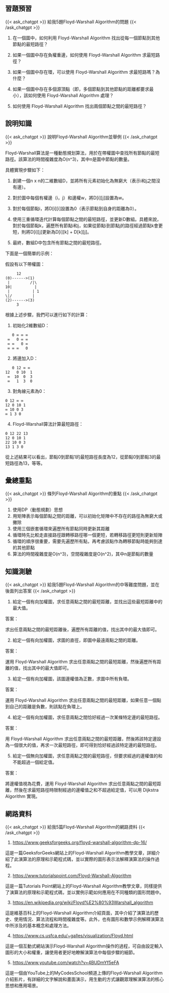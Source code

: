 ## 習題預習
{{< ask_chatgpt >}}
給我5題Floyd-Warshall Algorithm的問題
{{< /ask_chatgpt >}}



1. 在一個圖中，如何利用 Floyd-Warshall Algorithm 找出從每一個節點到其他節點的最短路徑？

2. 如果一個圖中存在負權重邊，如何使用 Floyd-Warshall Algorithm 求最短路徑？

3. 如果一個圖中存在環，可以使用 Floyd-Warshall Algorithm 求最短路嗎？為什麼？

4. 如果一個圖中存在多個源頂點（即，多個節點到其他節點的距離都要求最小），該如何使用 Floyd-Warshall Algorithm 處理？

5. 如何使用 Floyd-Warshall Algorithm 找出兩個節點之間的最短路徑？   

## 說明知識
{{< ask_chatgpt >}}
說明Floyd-Warshall Algorithm並舉例
{{< /ask_chatgpt >}}



Floyd-Warshall算法是一種動態規划算法，用於在帶權圖中查找所有節點的最短路徑。該算法的時間複雜度為O(n^3)，其中n是圖中節點的數量。

具體實現步驟如下：

1. 創建一個n x n的二維數組D，並將所有元素初始化為無窮大（表示i和j之間沒有邊）。

2. 對於圖中每個有權邊（i，j）和邊權w，將D[i][j]設置為w。

3. 對於每個節點i，將D[i][i]設置為0（表示節點到自身的距離為0）。

4. 使用三重循環迭代計算每個節點之間的最短路徑，並更新D數組。具體來說，對於每個節點k，遍歷所有節點i和j，如果從節點i到節點j的路徑經過節點k會更短，則將D[i][j]更新為D[i][k] + D[k][j]。

5. 最終，數組D中包含所有節點之間的最短路徑。

下面是一個簡單的示例：

假設有以下帶權圖：

```
     12
(0)------>(1)
 |         /|\
10|          |
 |          | 1
\|/         |
(2)------>(3)
     3
```

根據上述步驟，我們可以進行如下的計算：

1. 初始化2維數組D：
```
   0 ∞ ∞ ∞
 ∞   0 ∞ ∞
 ∞ ∞   0 ∞
 ∞ ∞ ∞   0
```

2. 將邊加入D：
```
   0 12 ∞ ∞
12   0 10  1
 ∞  10  0  3
 ∞   1  3  0
```

3. 對角線元素為0：
```
0 12 ∞ ∞
12 0 10 1
∞ 10 0 3
∞ 1 3 0
```

4. Floyd-Warshall算法計算最短路徑：
```
0 12 22 13
12 0 10 1
22 10 0 3
13 1 3 0
```

從上述結果可以看出，節點0到節點1的最短路徑長度為12，從節點0到節點3的最短路徑為13，等等。   

## 彙總重點
{{< ask_chatgpt >}}
條列Floyd-Warshall Algorithm的重點
{{< /ask_chatgpt >}}



1. 使用DP（動態規劃）思想
2. 用矩陣表示每個節點之間的距離，可以初始化矩陣中不存在的路徑為無窮大或撇除
3. 使用三個嵌套循環來遍歷所有節點同時更新其距離
4. 循環時先比較走直接路徑跟轉移路徑哪一個更短，若轉移路徑更短則更新矩陣
5. 循環的順序很重要，需要先遍歷所有點，再考慮該點作為轉移節點時能夠到達的其他節點
6. 算法的時間複雜度是O(n^3)，空間複雜度是O(n^2)，其中n是節點的數量   

## 知識測驗
{{< ask_chatgpt >}}
給我5題Floyd-Warshall Algorithm的中等難度問題，並在後面列出答案
{{< /ask_chatgpt >}}



1. 給定一個有向加權圖，求任意兩點之間的最短距離，並找出這些最短距離中的最大值。

答案：

求出任意兩點之間的最短距離後，遍歷所有距離的值，找出其中的最大值即可。

2. 給定一個有向加權圖，求圖的直徑，即圖中最遠兩點之間的距離。

答案：

運用 Floyd-Warshall Algorithm 求出任意兩點之間的最短距離，然後遍歷所有距離的值，找出其中的最大值即可。

3. 給定一個有向加權圖，該圖邊權值為正數，求圖中所有負環。

答案：

運用 Floyd-Warshall Algorithm 求出任意兩點之間的最短距離，如果任意一個點到自己的距離是負數，則該點在負環上。

4. 給定一個有向加權圖，求任意兩點之間恰好經過一次某條特定邊的最短路徑。

答案：

用 Floyd-Warshall Algorithm 求出任意兩點之間的最短距離，然後將該特定邊設為一個很大的值，再求一次最短路徑，即可得到恰好經過該特定邊的最短路徑。

5. 給定一個無向加權圖，求任意兩點之間的最短路徑，但要求經過的邊權值的和不能超過一個給定值。

答案：

將邊權值視為花費，運用 Floyd-Warshall Algorithm 求出任意兩點之間的最短距離，然後在求最短路徑時限制經過的邊權值之和不超過給定值，可以用 Dijkstra Algorithm 實現。   

## 網路資料
{{< ask_chatgpt >}}
給我5篇Floyd-Warshall Algorithm的網路資料
{{< /ask_chatgpt >}}



1. https://www.geeksforgeeks.org/floyd-warshall-algorithm-dp-16/

這是一篇GeeksforGeeks網站上的Floyd-Warshall Algorithm教學文章，詳細介紹了此演算法的原理和示範程式碼，並以實際的圖形表示法解釋演算法的操作過程。

2. https://www.tutorialspoint.com/Floyd-Warshall-Algorithm

這是一篇Tutorials Point網站上的Floyd-Warshall Algorithm教學文章，同樣提供了演算法的原理和示範程式碼，並以實例示範如何應用在不同種類的圖形問題中。

3. https://en.wikipedia.org/wiki/Floyd%E2%80%93Warshall_algorithm

這是維基百科上的Floyd-Warshall Algorithm介紹頁面，其中介紹了演算法的歷史、使用情況、算法流程和時間複雜度等。此外，也有圖形和數學示例解釋演算法中所涉及的基本概念和處理方法。

4. https://www.cs.usfca.edu/~galles/visualization/Floyd.html

這是一個互動式網站演示Floyd-Warshall Algorithm操作的過程，可自由設定輸入圖形的大小和權重，讓使用者更好地瞭解演算法中每個步驟的細節。

5. https://www.youtube.com/watch?v=4BUDmYf5eFA

這是一個由YouTube上的MyCodesSchool頻道上傳的Floyd-Warshall Algorithm介紹影片，有詳細的文字解說和畫面演示，用生動的方式讓觀眾理解演算法的核心思想和應用場景。   

